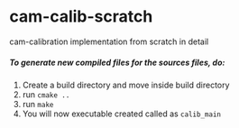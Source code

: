 # cam-calib-scratch
cam-calibration implementation from scratch in detail

##### To generate new compiled files for the sources files, do:
1. Create a build directory and move inside build directory
2. run `cmake ..`
3. run `make`
4. You will now executable created called as `calib_main`
